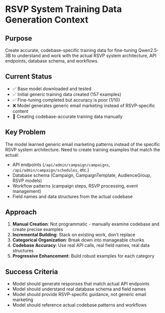 # RSVP System Training Data Generation Context

## Purpose
Create accurate, codebase-specific training data for fine-tuning Qwen2.5-3B to understand and work with the actual RSVP system architecture, API endpoints, database schema, and workflows.

## Current Status
- ✅ Base model downloaded and tested
- ✅ Initial generic training data created (157 examples)
- ✅ Fine-tuning completed but accuracy is poor (1/10)
- ❌ Model generates generic email marketing instead of RSVP-specific content
- 🔄 Creating codebase-accurate training data manually

## Key Problem
The model learned generic email marketing patterns instead of the specific RSVP system architecture. Need to create training examples that match the actual:
- API endpoints (`/api/admin/campaign/campaigns`, `/api/admin/campaign/schedules`, etc.)
- Database schema (Campaign, CampaignTemplate, AudienceGroup, RSVP models)
- Workflow patterns (campaign steps, RSVP processing, event management)
- Field names and data structures from the actual codebase

## Approach
1. **Manual Creation**: Not programmatic - manually examine codebase and create precise examples
2. **Incremental Building**: Stack on existing work, don't replace
3. **Categorical Organization**: Break down into manageable chunks
4. **Codebase Accuracy**: Use real API calls, real field names, real data structures
5. **Progressive Enhancement**: Build robust examples for each category

## Success Criteria
- Model should generate responses that match actual API endpoints
- Model should understand real database schema and field names
- Model should provide RSVP-specific guidance, not generic email marketing
- Model should reference actual codebase patterns and workflows


